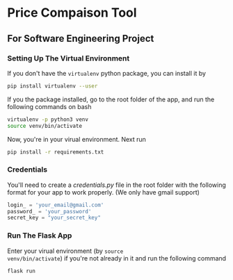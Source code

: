 # Price Compaison Tool
## For Software Engineering Project

### Setting Up The Virtual Environment
If you don't have the <code>virtualenv</code> python package, you can install it by

```zsh
pip install virtualenv --user
```

If you the package installed, go to the root folder of the app, and run the following commands on bash

```zsh
virtualenv -p python3 venv
source venv/bin/activate
```

Now, you're in your virual environment. Next run

```zsh
pip install -r requirements.txt
```

### Credentials
You'll need to create a _credentials.py_ file in the root folder with the following format for your app to work properly. (We only have gmail support)
```python
login_ = 'your_email@gmail.com'
password_ = 'your_password'
secret_key = "your_secret_key"
```

### Run The Flask App
Enter your virual environment (by <code>source venv/bin/activate</code>) if you're not already in it and run the following command

```zsh
flask run
```